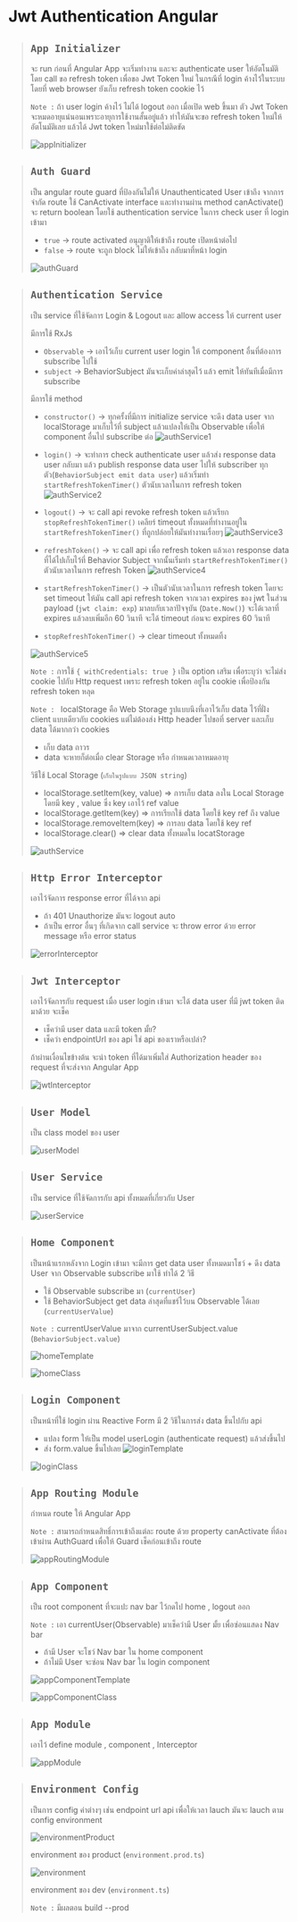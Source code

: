 # Jwt Authentication Angular

> ## `App Initializer`
> จะ run ก่อนที่ Angular App จะเริ่มทำงาน และจะ authenticate user ให้อัตโนมัติ โดย call ขอ refresh token เพื่อขอ Jwt Token ใหม่ ในกรณีที่ login ค้างไว้ในระบบ โดยที่ web browser ยังเก็บ refresh token cookie ไว้ 
>
> `Note :` ถ้า user login ค้างไว้ ไม่ได้ logout ออก เมื่อเปิด web ขึ้นมา ตัว Jwt Token จะหมดอายุแน่นอนเพราะอายุการใช้งานสั้นอยู่แล้ว ทำให้มันจะขอ refresh token ใหม่ให้อัตโนมัติเลย แล้วได้ Jwt token ใหม่มาใช้ต่อไม่ติดขัด
>
> ![appInitializer](picture/appInitializer.PNG)

> ## `Auth Guard`
> เป็น angular route guard ที่ป้องกันไม่ให้ Unauthenticated User เข้าถึง จากการจำกัด route ใช้ CanActivate interface และทำงานผ่าน method canActivate() จะ return boolean โดยใช้ authentication service ในการ check user ที่ login เข้ามา
> - `true` -> route activated อนุญาติให้เข้าถึง route เปิดหน้าต่อไป
> - `false` -> route จะถูก block ไม่ให้เข้าถึง กลับมาที่หน้า login
>
> ![authGuard](picture/authGuard.PNG)

> ## `Authentication Service`
> เป็น service ที่ใช้จัดการ Login & Logout และ allow access ให้ current user
> 
> มีการใช้ RxJs 
> - `Observable` -> เอาไว้เก็บ current user login ให้ component อื่นที่ต้องการ subscribe ไปใช้
> - `subject` -> BehaviorSubject มันจะเก็บค่าล่าสุดไว้ แล้ว emit ให้ทันทีเมื่อมีการ subscribe 
>
> มีการใช้ method
> - `constructor()` -> ทุกครั้งที่มีการ initialize service จะดึง data user จาก localStorage มาเก็บไว้ที่ subject  แล้วแปลงให้เป็น Observable เพื่อให้ component อื่นไป subscribe ต่อ
> ![authService1](picture/authenticationService2.PNG)
>
> - `login()` -> จะทำการ check authenticate user แล้วส่ง response data user กลับมา แล้ว publish response data user ไปให้ subscriber ทุกตัว(`BehaviorSubject emit data user`) แล้วเริ่มทำ `startRefreshTokenTimer()` ตัวนับเวลาในการ refresh token
> ![authService2](picture/authenticationService3.PNG)
>
> - `logout()` -> จะ call api revoke refresh token แล้วเรียก `stopRefreshTokenTimer()` เคลียร์ timeout ทั้งหมดที่ทำงานอยู่ใน `startRefreshTokenTimer()` ที่ถูกปล่อยให้มันทำงานเรื่อยๆ
> ![authService3](picture/authenticationService4.PNG)
>
> - `refreshToken()` -> จะ call api เพื่อ refresh token แล้วเอา response data ที่ได้ไปเก็บไว้ที่ Behavior Subject จากนั้นเริ่มทำ `startRefreshTokenTimer()` ตัวนับเวลาในการ refresh Token
> ![authService4](picture/authenticationService5.PNG)
>
> - `startRefreshTokenTimer()` -> เป็นตัวนับเวลาในการ refresh token โดยจะ set timeout ให้มัน call api refresh token จากเวลา expires ของ jwt ในส่วน payload (`jwt claim: exp`) มาลบกับเวลาปัจจุบัน (`Date.Now()`) จะได้เวลาที่ expires แล้วลบเพิ่มอีก 60 วินาที จะได้ timeout ก่อนจะ expires 60 วินาที
> - `stopRefreshTokenTimer()` -> clear timeout ทั้งหมดทิ้ง
>
> ![authService5](picture/authenticationService6.PNG)
>
> `Note :` การใช้ `{ withCredentials: true }` เป็น option เสริม เพื่อระบุว่า จะไม่ส่ง cookie ไปกับ Http request เพราะ refresh token อยู่ใน cookie เพื่อป้องกัน refresh token หลุด
>
> `Note : ` localStorage คือ Web Storage รูปแบบนึงที่เอาไว้เก็บ data ไว้ที่ฝั่ง client แบบเดียวกับ cookies แต่ไม่ต้องส่ง Http header ไปขอที่ server และเก็บ data ได้มากกว่า cookies 
> - เก็บ data ถาวร 
> - data จะหายก็ต่อเมื่อ clear Storage หรือ กำหนดเวลาหมดอายุ 
>
> วิธีใช้ Local Storage (`เก็บในรูปแบบ JSON string`)
> - localStorage.setItem(key, value) =>  การเก็บ data ลงใน Local Storage โดยมี key , value ซึ่ง key เอาไว้ ref value
> - localStorage.getItem(key) => การเรียกใช้ data โดยใช้ key ref ถึง value 
> - localStorage.removeItem(key) => การลบ data โดยใช้ key ref
> - localStorage.clear() => clear data ทั้งหมดใน locatStorage
>
> ![authService](picture/authenticationService1.PNG)

> ## `Http Error Interceptor`
> เอาไว้จัดการ response error ที่ได้จาก api
> - ถ้า 401 Unauthorize มันจะ logout auto
> - ถ้าเป็น error อื่นๆ ที่เกิดจาก call service จะ throw error ด้วย error message หรือ error status
>
> ![errorInterceptor](picture/errorInterceptor.PNG)

> ## `Jwt Interceptor`
> เอาไว้จัดการกับ request เมื่อ user login เข้ามา จะได้ data user ที่มี jwt token ติดมาด้วย จะเช็ค
> - เช็คว่ามี user data และมี token มั้ย?
> - เช็คว่า endpointUrl ของ api ใช่ api ของเราหรือเปล่า? 
>
> ถ้าผ่านเงื่อนไขข้างต้น จะนำ token ที่ได้มาเพิ่มใส่ Authorization header ของ request ที่จะส่งจาก Angular App 
>
> ![jwtInterceptor](picture/jwtInterceptor.PNG)

>## `User Model`
> เป็น class model ของ user
>
> ![userModel](picture/userModel.PNG)

> ## `User Service`
> เป็น service ที่ใช้จัดการกับ api ทั้งหมดที่เกี่ยวกับ User
>
> ![userService](picture/userService.PNG)

> ## `Home Component`
> เป็นหน้าแรกหลังจาก Login เข้ามา จะมีการ get data user ทั้งหมดมาโชว์ + ดึง data User จาก Observable subscribe มาใช้ ทำได้ 2 วิธี
> - ใช้ Observable subscribe มา (`currentUser`)
> - ใช้ BehaviorSubject get data ล่าสุดที่แชร์ไว้บน Observable ได้เลย (`currentUserValue`)
>
> `Note :` currentUserValue มาจาก currentUserSubject.value (`BehaviorSubject.value`)
>
> ![homeTemplate](picture/homeComponentTemplate.PNG)
>
> ![homeClass](picture/homeComponentClass.PNG)

> ## `Login Component`
> เป็นหน้าที่ใช้ login ผ่าน Reactive Form มี 2 วิธีในการส่ง data ขึ้นไปกับ api
> - แปลง form ให้เป็น model userLogin (authenticate request) แล้วส่งขึ้นไป
> - ส่ง form.value ขึ้นไปเลย
> ![loginTemplate](picture/loginComponentTemplate.PNG)
>
> ![loginClass](picture/loginComponentClass.PNG)

> ## `App Routing Module`
> กำหนด route ให้ Angular App 
>
> `Note :` สามารถกำหนดสิทธิ์การเข้าถึงแต่ละ route ด้วย property canActivate ที่ต้องเข้าผ่าน AuthGuard เพื่อให้ Guard เช็คก่อนเข้าถึง route
>
> ![appRoutingModule](picture/appRoutingModule.PNG)

> ## `App Component`
> เป็น root component ที่จะแปะ nav bar ไว้กดไป home , logout ออก
>
> `Note :` เอา currentUser(Observable) มาเช็คว่ามี User มั้ย เพื่อซ่อนแสดง Nav bar 
> - ถ้ามี User จะโชว์ Nav bar ใน home component
> - ถ้าไม่มี User จะซ่อน Nav bar ใน login component
>
> ![appComponentTemplate](picture/appComponentTemplate.PNG)
>
> ![appComponentClass](picture/appComponentClass.PNG)

> ## `App Module`
> เอาไว้ define module , component , Interceptor
>
> ![appModule](picture/appModule.PNG)

> ## `Environment Config`
> เป็นการ config ค่าต่างๆ เช่น endpoint url api เพื่อให้เวลา lauch มันจะ lauch ตาม config environment
>
> ![environmentProduct](picture/environmentProduct.PNG)
>
>   environment ของ product (`environment.prod.ts`)
>
> ![environment](picture/environment.PNG)
>
>  environment ของ dev  (`environment.ts`)
>
> `Note :` มีผลตอน build --prod